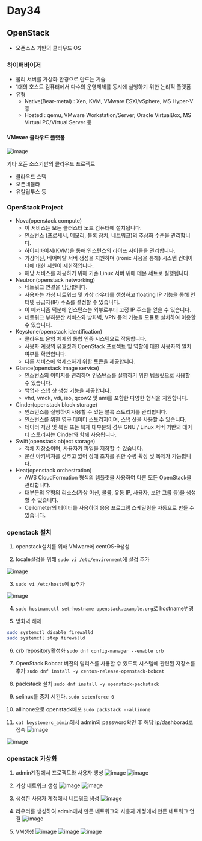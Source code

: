 # Day34

## OpenStack
- 오픈소스 기반의 클라우드 OS

### 하이퍼바이저

- 물리 서버를 가상화 환경으로 만드는 기술
- 1대의 호스트 컴퓨터에서 다수의 운영체체를 동시에 실행하기 위한 논리적 플랫폼
- 유형
  - Native(Bear-metal) : Xen, KVM, VMware ESXi/vSphere, MS Hyper-V 등
  - Hosted : qemu, VMware Workstation/Server, Oracle VirtualBox, MS Virtual PC/Virtual Server 등
 
#### VMware 클라우드 플랫폼
![image](https://github.com/JoEunSae/Metanet-Internship/assets/83803199/6c46a588-fa1f-4028-8ea9-d849f377f3b4)

기타 오픈 소스기반의 클라우드 프로젝트
- 클라우드 스택
- 오픈네뷸라
- 유칼립투스 등

### OpenStack Project
- Nova(openstack compute)
  - 이 서비스는 모든 클러스터 노드 컴퓨터에 설치됩니다.
  - 인스턴스 (프로세서, 메모리, 블록 장치, 네트워크)의 추상화 수준을 관리합니다.
  - 하이퍼바이저(KVM)을 통해 인스턴스의 라이프 사이클을 관리합니다.
  - 가상머신, 베어메탈 서버 생성을 지원하며 (ironic 사용을 통해) 시스템 컨테이너에 대한 지원이 제한적입니다.
  - 해당 서비스를 제공하기 위해 기존 Linux 서버 위에 데몬 세트로 실행됩니다.
- Neutron(openstack networking)
  - 네트워크 연결을 담당합니다.
  - 사용자는 가상 네트워크 및 가상 라우터를 생성하고 floating IP 기능을 통해 인터넷 공급자(IP) 주소를 설정할 수 있습니다.
  - 이 메커니즘 덕분에 인스턴스는 외부로부터 고정 IP 주소를 얻을 수 있습니다.
  - 네트워크 부하분산 서비스와 방화벽, VPN 등의 기능을 모듈로 설치하여 이용할 수 있습니다.
- Keystone(openstack identification)
  - 클라우드 운영 체제의 통합 인증 시스템으로 작동합니다.
  - 사용자 계정의 유효성과 OpenStack 프로젝트 및 역할에 대한 사용자의 일치 여부를 확인합니다.
  - 다른 서비스에 액세스하기 위한 토큰을 제공합니다.
- Glance(openstack image service)
  - 인스턴스의 이미지를 관리하며 인스턴스를 실행하기 위한 템플릿으로 사용할 수 있습니다.
  - 백업과 스냅 샷 생성 기능을 제공합니다.
  - vhd, vmdk, vdi, iso, qcow2 및 ami를 포함한 다양한 형식을 지원합니다.
- Cinder(openstack block storage)
  - 인스턴스를 실행하여 사용할 수 있는 블록 스토리지를 관리합니다.
  - 인스턴스를 위한 영구 데이터 스토리지이며, 스냅 샷을 사용할 수 있습니다.
  - 데이터 저장 및 복원 또는 복제 대부분의 경우 GNU / Linux 서버 기반의 데이터 스토리지는 Cinder와 함께 사용됩니다.
- Swift(openstack object storage)
  - 객체 저장소이며, 사용자가 파일을 저장할 수 있습니다.
  - 분산 아키텍쳐를 갖추고 있어 장애 조치를 위한 수평 확장 및 복제가 가능합니다.
- Heat(openstack orchestration)
  -  AWS CloudFormation 형식의 템플릿을 사용하여 다른 모든 OpenStack을 관리합니다.
  -  대부분의 유형의 리소스(가상 머신, 볼륨, 유동 IP, 사용자, 보안 그룹 등)을 생성 할 수 있습니다.
  -  Ceilometer의 데이터를 사용하여 응용 프로그램 스케일링을 자동으로 만들 수 있습니다.

### openstack 설치

1. openstack설치를 위해 VMware에 centOS-9생성

2. locale설정을 위해 `sudo vi /etc/environment`에 설정 추가

![image](https://github.com/JoEunSae/Metanet-Internship/assets/83803199/f8088757-b4ec-4f8d-92f1-7ff9858e126e)

3. `sudo vi /etc/hosts`에 ip추가

![image](https://github.com/JoEunSae/Metanet-Internship/assets/83803199/951e87a3-203a-4e5c-a402-7ad5e17979eb)

4. `sudo hostnamectl set-hostname openstack.example.org`로 hostname변경

5. 방화벽 해제
```bash
sudo systemctl disable firewalld
sudo systemctl stop firewalld
```

6. crb repository활성화 `sudo dnf config-manager --enable crb`

7. OpenStack Bobcat 버전의 릴리스를 사용할 수 있도록 시스템에 관련된 저장소를 추가 `sudo dnf install -y centos-release-openstack-bobcat`

8. packstack 설치 `sudo dnf install -y openstack-packstack`

9. selinux를 중지 시킨다. `sudo setenforce 0`

10. allinone으로 openstack배포 `sudo packstack --allinone`

11. `cat keystonerc_admin`에서 admin의 password확인 후 해당 ip/dashborad로 접속
![image](https://github.com/JoEunSae/Metanet-Internship/assets/83803199/09d96809-3f04-4163-bdab-7e66c6319f90)

![image](https://github.com/JoEunSae/Metanet-Internship/assets/83803199/f5232365-ef4b-49e0-b385-9a500d438334)

### openstack 가상화

1. admin계정에서 프로젝트와 사용자 생성
![image](https://github.com/JoEunSae/Metanet-Internship/assets/83803199/b760e842-500f-48dc-81b3-0593a75c91ea)
![image](https://github.com/JoEunSae/Metanet-Internship/assets/83803199/3c4e750b-149e-460c-9c82-2ea92b5cdfb5)

2. 가상 네트워크 생성
![image](https://github.com/JoEunSae/Metanet-Internship/assets/83803199/01f611cb-0304-4095-8ec7-e140584eb55d)
![image](https://github.com/JoEunSae/Metanet-Internship/assets/83803199/de421369-cf21-43fe-b9d5-7346e8fce8f6)


3. 생성한 사용자 계정에서 네트워크 생성
![image](https://github.com/JoEunSae/Metanet-Internship/assets/83803199/c3dc251d-8723-4d3d-bfc5-3d7d1e2794ac)

4. 라우터를 생성하여 admin에서 만든 네트워크와 사용자 계정에서 만든 네트워크 연결
![image](https://github.com/JoEunSae/Metanet-Internship/assets/83803199/21dce9d3-7f62-48ca-bd2b-ab5ccf03e34c)

5. VM생성
![image](https://github.com/JoEunSae/Metanet-Internship/assets/83803199/b4e87bc1-33b1-4e71-84af-d96a2bd28fe7)
![image](https://github.com/JoEunSae/Metanet-Internship/assets/83803199/c53ace5c-df42-473a-a17e-59c66df47667)
![image](https://github.com/JoEunSae/Metanet-Internship/assets/83803199/bdc45052-df0d-4afe-807e-cb7b56473fdc)


